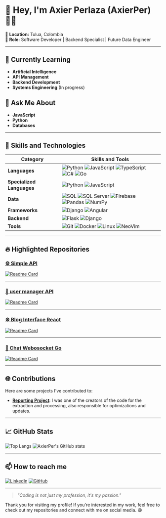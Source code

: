 # 👋 Hey, I'm Axier Perlaza (AxierPer) 👨‍💻

📍 **Location:** Tulua, Colombia  
💼 **Role:** Software Developer | Backend Specialist | Future Data Engineer

---

## 🌱 Currently Learning
- **Artificial Intelligence**
- **API Management**
- **Backend Development**
- **Systems Engineering** (In progress)

## 💬 Ask Me About
- **JavaScript**  
- **Python**  
- **Databases**  

---

## 🔧 Skills and Technologies

| Category                   | Skills and Tools                                                                            |
|----------------------------|---------------------------------------------------------------------------------------------|
| **Languages**              | ![Python](https://img.shields.io/badge/Python-3776AB?style=flat&logo=python&logoColor=white) ![JavaScript](https://img.shields.io/badge/JavaScript-F7DF1E?style=flat&logo=javascript&logoColor=black) ![TypeScript](https://img.shields.io/badge/TypeScript-3178C6?style=flat&logo=typescript&logoColor=white) ![C#](https://img.shields.io/badge/C%23-239120?style=flat&logo=c-sharp&logoColor=white) ![Go](https://img.shields.io/badge/Go-00ADD8?style=flat&logo=go&logoColor=white) |
| **Specialized Languages**  | ![Python](https://img.shields.io/badge/Python-3776AB?style=flat&logo=python&logoColor=white) ![JavaScript](https://img.shields.io/badge/JavaScript-F7DF1E?style=flat&logo=javascript&logoColor=black) |
| **Data**                   | ![SQL](https://img.shields.io/badge/SQL-4479A1?style=flat&logo=postgresql&logoColor=white) ![SQL Server](https://img.shields.io/badge/SQL%20Server-CC2927?style=flat&logo=microsoft-sql-server&logoColor=white) ![Firebase](https://img.shields.io/badge/Firebase-FFCA28?style=flat&logo=firebase&logoColor=black) ![Pandas](https://img.shields.io/badge/Pandas-150458?style=flat&logo=pandas&logoColor=white) ![NumPy](https://img.shields.io/badge/NumPy-013243?style=flat&logo=numpy&logoColor=white) |
| **Frameworks**             | ![Django](https://img.shields.io/badge/Django-092E20?style=flat&logo=django&logoColor=white) ![Angular](https://img.shields.io/badge/Angular-DD0031?style=flat&logo=angular&logoColor=white) |
| **Backend**                | ![Flask](https://img.shields.io/badge/Flask-000000?style=flat&logo=flask&logoColor=white) ![Django](https://img.shields.io/badge/Django-092E20?style=flat&logo=django&logoColor=white) |
| **Tools**                  | ![Git](https://img.shields.io/badge/Git-F05032?style=flat&logo=git&logoColor=white) ![Docker](https://img.shields.io/badge/Docker-2496ED?style=flat&logo=docker&logoColor=white) ![Linux](https://img.shields.io/badge/Linux-FCC624?style=flat&logo=linux&logoColor=black) ![NeoVim](https://img.shields.io/badge/NeoVim-57A143?style=flat&logo=neovim&logoColor=white) |


---

## 🔥 Highlighted Repositories

### [⚙️ Simple API](https://github.com/AxierPer/simple-api.git)
[![Readme Card](https://github-readme-stats.vercel.app/api/pin/?username=AxierPer&repo=simple-api&theme=radical)](https://github.com/AxierPer/simple-api.git)

---

### [🧮 user manager API](https://github.com/AxierPer/user_manager_API.git)
[![Readme Card](https://github-readme-stats.vercel.app/api/pin/?username=AxierPer&repo=user_manager_API&theme=radical)](https://github.com/AxierPer/user_manager_API.git)


---

### [⚙️ Blog Interface React](https://github.com/AxierPer/interface.git)
[![Readme Card](https://github-readme-stats.vercel.app/api/pin/?username=AxierPer&repo=interface&theme=radical)](https://github.com/AxierPer/interface.git)

---

### [📨 Chat Webosocket Go](https://github.com/AxierPer/chat-app.git)
[![Readme Card](https://github-readme-stats.vercel.app/api/pin/?username=AxierPer&repo=chat-app&theme=radical)](https://github.com/AxierPer/chat-app.git)

---

## 🌐 Contributions

Here are some projects I've contributed to:

- [**Reporting Project**](https://github.com/xherpa/reportes_python): I was one of the creators of the code for the extraction and processing, also responsible for optimizations and updates.

---

## 📈 GitHub Stats

![Top Langs](https://github-readme-stats.vercel.app/api/top-langs/?username=AxierPer&hide=javascript,html,css&hide_progress=false&theme=radical)
![AxierPer's GitHub stats](https://github-readme-stats.vercel.app/api?username=AxierPer&show_icons=true&theme=radical&rank_icon=github)

---

## 📫 How to reach me

[![LinkedIn](https://img.shields.io/badge/LinkedIn-Axier%20Perlaza-blue?style=flat&logo=linkedin)](www.linkedin.com/in/axier-perlaza-044866274)
[![GitHub](https://img.shields.io/badge/GitHub-AxierPer-lightgrey?style=flat&logo=github)](https://github.com/AxierPer)

---

> _"Coding is not just my profession, it's my passion."_  

Thank you for visiting my profile! If you're interested in my work, feel free to check out my repositories and connect with me on social media. 😄
